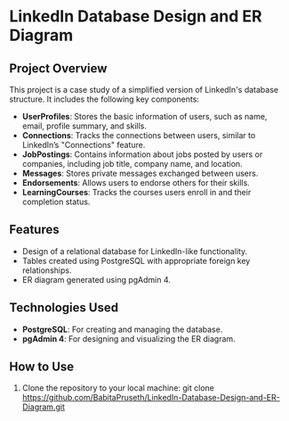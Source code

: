 # LinkedIn Database Design and ER Diagram

## Project Overview
This project is a case study of a simplified version of LinkedIn's database structure. It includes the following key components:
- **UserProfiles**: Stores the basic information of users, such as name, email, profile summary, and skills.
- **Connections**: Tracks the connections between users, similar to LinkedIn’s "Connections" feature.
- **JobPostings**: Contains information about jobs posted by users or companies, including job title, company name, and location.
- **Messages**: Stores private messages exchanged between users.
- **Endorsements**: Allows users to endorse others for their skills.
- **LearningCourses**: Tracks the courses users enroll in and their completion status.

## Features
- Design of a relational database for LinkedIn-like functionality.
- Tables created using PostgreSQL with appropriate foreign key relationships.
- ER diagram generated using pgAdmin 4.
  
## Technologies Used
- **PostgreSQL**: For creating and managing the database.
- **pgAdmin 4**: For designing and visualizing the ER diagram.
  
## How to Use
1. Clone the repository to your local machine:
   git clone https://github.com/BabitaPruseth/LinkedIn-Database-Design-and-ER-Diagram.git


